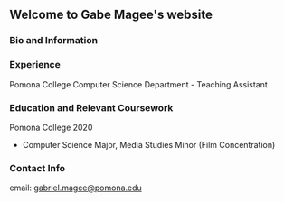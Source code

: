 ## Welcome to Gabe Magee's website

### Bio and Information

### Experience
  Pomona College Computer Science Department - Teaching Assistant
  
  
### Education and Relevant Coursework
  Pomona College 2020
  - Computer Science Major, Media Studies Minor (Film Concentration)
  
### Contact Info
  email: [gabriel.magee@pomona.edu](mailto:gabriel.magee@pomona.edu)
